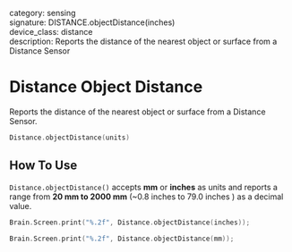 category: sensing  
signature: DISTANCE.objectDistance(inches)  
device_class: distance  
description: Reports the distance of the nearest object or surface from a Distance Sensor  

# Distance Object Distance

Reports the distance of the nearest object or surface from a Distance Sensor.

```cpp
Distance.objectDistance(units)
```

## How To Use

`Distance.objectDistance()` accepts **mm** or **inches** as units and reports a range from **20 mm to 2000 mm** (~0.8 inches to 79.0 inches ) as a decimal value.

```cpp
Brain.Screen.print("%.2f", Distance.objectDistance(inches));
```

```cpp
Brain.Screen.print("%.2f", Distance.objectDistance(mm));
```
<advanced>
</advanced>





